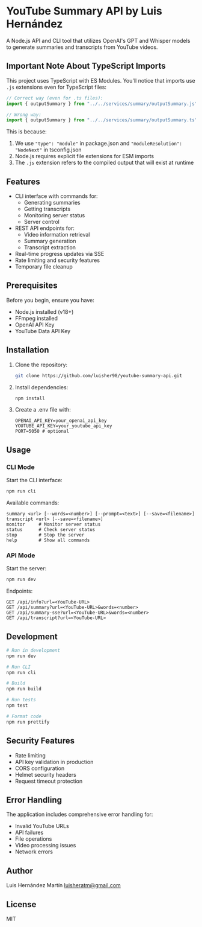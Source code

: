 # YouTube Summary API by Luis Hernández

A Node.js API and CLI tool that utilizes OpenAI's GPT and Whisper models to generate summaries and transcripts from YouTube videos.

## Important Note About TypeScript Imports

This project uses TypeScript with ES Modules. You'll notice that imports use `.js` extensions even for TypeScript files:

```typescript
// Correct way (even for .ts files):
import { outputSummary } from "../../services/summary/outputSummary.js";

// Wrong way:
import { outputSummary } from "../../services/summary/outputSummary.ts";
```

This is because:
1. We use `"type": "module"` in package.json and `"moduleResolution": "NodeNext"` in tsconfig.json
2. Node.js requires explicit file extensions for ESM imports
3. The `.js` extension refers to the compiled output that will exist at runtime

## Features

- CLI interface with commands for:
  - Generating summaries
  - Getting transcripts
  - Monitoring server status
  - Server control
- REST API endpoints for:
  - Video information retrieval
  - Summary generation
  - Transcript extraction
- Real-time progress updates via SSE
- Rate limiting and security features
- Temporary file cleanup

## Prerequisites

Before you begin, ensure you have:

- Node.js installed (v18+)
- FFmpeg installed
- OpenAI API Key
- YouTube Data API Key

## Installation

1. Clone the repository:
   ```bash
   git clone https://github.com/luisher98/youtube-summary-api.git
   ```

2. Install dependencies:
   ```bash
   npm install
   ```

3. Create a .env file with:
   ```
   OPENAI_API_KEY=your_openai_api_key
   YOUTUBE_API_KEY=your_youtube_api_key
   PORT=5050 # optional
   ```

## Usage

### CLI Mode

Start the CLI interface:
```bash
npm run cli
```

Available commands:
```
summary <url> [--words=<number>] [--prompt=<text>] [--save=<filename>]
transcript <url> [--save=<filename>]
monitor     # Monitor server status
status      # Check server status
stop        # Stop the server
help        # Show all commands
```

### API Mode

Start the server:
```bash
npm run dev
```

Endpoints:
```
GET /api/info?url=<YouTube-URL>
GET /api/summary?url=<YouTube-URL>&words=<number>
GET /api/summary-sse?url=<YouTube-URL>&words=<number>
GET /api/transcript?url=<YouTube-URL>
```

## Development

```bash
# Run in development
npm run dev

# Run CLI
npm run cli

# Build
npm run build

# Run tests
npm test

# Format code
npm run prettify
```

## Security Features

- Rate limiting
- API key validation in production
- CORS configuration
- Helmet security headers
- Request timeout protection

## Error Handling

The application includes comprehensive error handling for:
- Invalid YouTube URLs
- API failures
- File operations
- Video processing issues
- Network errors

## Author

Luis Hernández Martín
luisheratm@gmail.com

## License

MIT